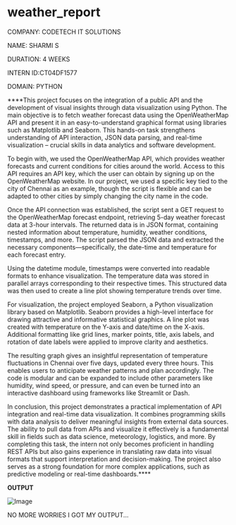 # weather_report

COMPANY: CODETECH IT SOLUTIONS

NAME: SHARMI S

DURATION: 4 WEEKS

INTERN ID:CT04DF1577

DOMAIN: PYTHON

****This project focuses on the integration of a public API and the development of visual insights through data visualization using Python. The main objective is to fetch weather forecast data using the OpenWeatherMap API and present it in an easy-to-understand graphical format using libraries such as Matplotlib and Seaborn. This hands-on task strengthens understanding of API interaction, JSON data parsing, and real-time visualization – crucial skills in data analytics and software development.

To begin with, we used the OpenWeatherMap API, which provides weather forecasts and current conditions for cities around the world. Access to this API requires an API key, which the user can obtain by signing up on the OpenWeatherMap website. In our project, we used a specific key tied to the city of Chennai as an example, though the script is flexible and can be adapted to other cities by simply changing the city name in the code.

Once the API connection was established, the script sent a GET request to the OpenWeatherMap forecast endpoint, retrieving 5-day weather forecast data at 3-hour intervals. The returned data is in JSON format, containing nested information about temperature, humidity, weather conditions, timestamps, and more. The script parsed the JSON data and extracted the necessary components—specifically, the date-time and temperature for each forecast entry.

Using the datetime module, timestamps were converted into readable formats to enhance visualization. The temperature data was stored in parallel arrays corresponding to their respective times. This structured data was then used to create a line plot showing temperature trends over time.

For visualization, the project employed Seaborn, a Python visualization library based on Matplotlib. Seaborn provides a high-level interface for drawing attractive and informative statistical graphics. A line plot was created with temperature on the Y-axis and date/time on the X-axis. Additional formatting like grid lines, marker points, title, axis labels, and rotation of date labels were applied to improve clarity and aesthetics.

The resulting graph gives an insightful representation of temperature fluctuations in Chennai over five days, updated every three hours. This enables users to anticipate weather patterns and plan accordingly. The code is modular and can be expanded to include other parameters like humidity, wind speed, or pressure, and can even be turned into an interactive dashboard using frameworks like Streamlit or Dash.

In conclusion, this project demonstrates a practical implementation of API integration and real-time data visualization. It combines programming skills with data analysis to deliver meaningful insights from external data sources. The ability to pull data from APIs and visualize it effectively is a fundamental skill in fields such as data science, meteorology, logistics, and more. By completing this task, the intern not only becomes proficient in handling REST APIs but also gains experience in translating raw data into visual formats that support interpretation and decision-making. The project also serves as a strong foundation for more complex applications, such as predictive modeling or real-time dashboards.****


****OUTPUT****

![Image](https://github.com/user-attachments/assets/72eb8608-2ae9-4b2e-88b0-23b5f0114dbe)

NO MORE WORRIES I GOT MY OUTPUT...
